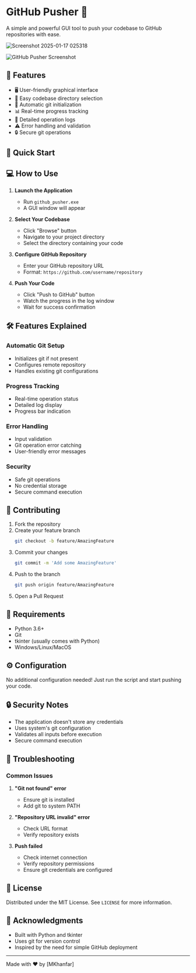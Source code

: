 # GitHub Pusher 🚀

A simple and powerful GUI tool to push your codebase to GitHub repositories with ease.

![Screenshot 2025-01-17 025318](https://github.com/user-attachments/assets/5a9b577d-0628-4db7-9187-6c1260571188)


![GitHub Pusher Screenshot](screenshots/app.png)

## 🌟 Features

- 🖥️ User-friendly graphical interface
- 📁 Easy codebase directory selection
- 🔄 Automatic git initialization
- 📊 Real-time progress tracking
- 📝 Detailed operation logs
- ⚠️ Error handling and validation
- 🔒 Secure git operations

## 🚀 Quick Start



## 💻 How to Use

1. **Launch the Application**
   - Run `github_pusher.exe`
   - A GUI window will appear

2. **Select Your Codebase**
   - Click "Browse" button
   - Navigate to your project directory
   - Select the directory containing your code

3. **Configure GitHub Repository**
   - Enter your GitHub repository URL
   - Format: `https://github.com/username/repository`

4. **Push Your Code**
   - Click "Push to GitHub" button
   - Watch the progress in the log window
   - Wait for success confirmation

## 🛠️ Features Explained

### Automatic Git Setup
- Initializes git if not present
- Configures remote repository
- Handles existing git configurations

### Progress Tracking
- Real-time operation status
- Detailed log display
- Progress bar indication

### Error Handling
- Input validation
- Git operation error catching
- User-friendly error messages

### Security
- Safe git operations
- No credential storage
- Secure command execution

## 🤝 Contributing

1. Fork the repository
2. Create your feature branch
   ```bash
   git checkout -b feature/AmazingFeature
   ```
3. Commit your changes
   ```bash
   git commit -m 'Add some AmazingFeature'
   ```
4. Push to the branch
   ```bash
   git push origin feature/AmazingFeature
   ```
5. Open a Pull Request

## 📝 Requirements

- Python 3.6+
- Git
- tkinter (usually comes with Python)
- Windows/Linux/MacOS

## ⚙️ Configuration

No additional configuration needed! Just run the script and start pushing your code.

## 🔒 Security Notes

- The application doesn't store any credentials
- Uses system's git configuration
- Validates all inputs before execution
- Secure command execution

## 🐛 Troubleshooting

### Common Issues

1. **"Git not found" error**
   - Ensure git is installed
   - Add git to system PATH

2. **"Repository URL invalid" error**
   - Check URL format
   - Verify repository exists

3. **Push failed**
   - Check internet connection
   - Verify repository permissions
   - Ensure git credentials are configured

## 📄 License

Distributed under the MIT License. See `LICENSE` for more information.

## 🙏 Acknowledgments

- Built with Python and tkinter
- Uses git for version control
- Inspired by the need for simple GitHub deployment

---
Made with ❤️ by [MKhanfar]

